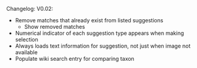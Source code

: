 Changelog:
V0.02:

* Remove matches that already exist from listed suggestions
    * Show removed matches
* Numerical indicator of each suggestion type appears when making selection
* Always loads text information for suggestion, not just when image not available
* Populate wiki search entry for comparing taxon
